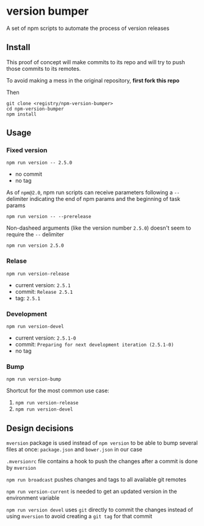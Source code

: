 version bumper
==============

A set of npm scripts to automate the process of version releases

Install
-------

This proof of concept will make commits to its repo and will try to push
those commits to its remotes.

To avoid making a mess in the original repository, **first fork this repo**

Then

    git clone <registry/npm-version-bumper>
    cd npm-version-bumper
    npm install

Usage
-----

### Fixed version

    npm run version -- 2.5.0

  * no commit
  * no tag

As of `npm@2.0`, npm run scripts can receive parameters following a `--`
delimiter indicating the end of npm params and the beginning of task params

    npm run version -- --prerelease

Non-dasheed arguments (like the version number `2.5.0`) doesn't seem to require
the `--` delimiter

    npm run version 2.5.0

### Relase

    npm run version-release

  * current version: `2.5.1`
  * commit: `Release 2.5.1`
  * tag: `2.5.1`

### Development

    npm run version-devel

  * current version: `2.5.1-0`
  * commit: `Preparing for next development iteration (2.5.1-0)`
  * no tag

### Bump

    npm run version-bump

Shortcut for the most common use case:

 1. `npm run version-release`
 2. `npm run version-devel`

Design decisions
----------------

`mversion` package is used instead of `npm version` to be able to bump several
files at once: `package.json` and `bower.json` in our case

`.mversionrc` file contains a hook to push the changes after a commit is done
by `mversion`

`npm run broadcast` pushes changes and tags to all available git remotes

`npm run version-current` is needed to get an updated version in the environment
variable

`npm run version devel` uses `git` directly to commit the changes instead of
using `mversion` to avoid creating a `git tag` for that commit
